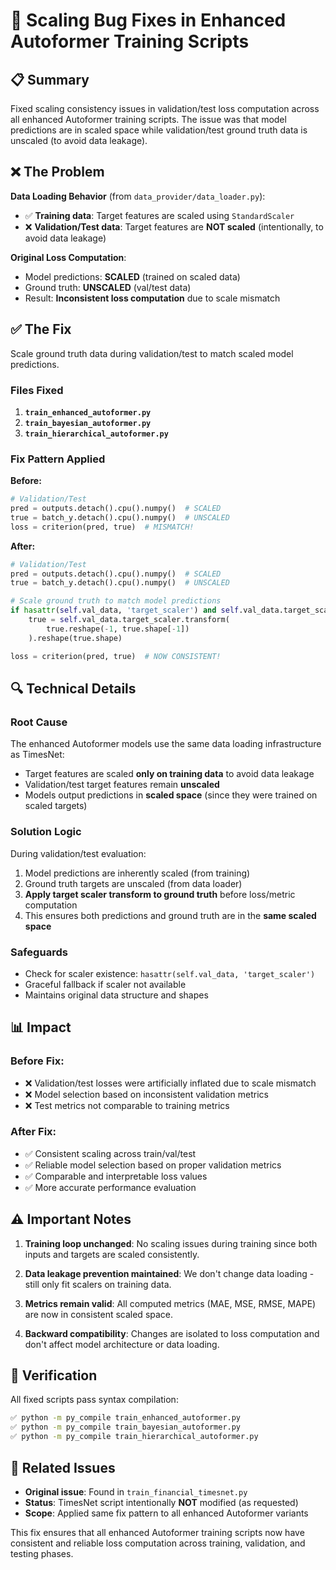 # 🔧 Scaling Bug Fixes in Enhanced Autoformer Training Scripts

## 📋 **Summary**

Fixed scaling consistency issues in validation/test loss computation across all enhanced Autoformer training scripts. The issue was that model predictions are in scaled space while validation/test ground truth data is unscaled (to avoid data leakage).

## ❌ **The Problem**

**Data Loading Behavior** (from `data_provider/data_loader.py`):
- ✅ **Training data**: Target features are scaled using `StandardScaler`
- ❌ **Validation/Test data**: Target features are **NOT scaled** (intentionally, to avoid data leakage)

**Original Loss Computation**:
- Model predictions: **SCALED** (trained on scaled data)
- Ground truth: **UNSCALED** (val/test data)
- Result: **Inconsistent loss computation** due to scale mismatch

## ✅ **The Fix**

Scale ground truth data during validation/test to match scaled model predictions.

### **Files Fixed**

1. **`train_enhanced_autoformer.py`**
2. **`train_bayesian_autoformer.py`** 
3. **`train_hierarchical_autoformer.py`**

### **Fix Pattern Applied**

**Before:**
```python
# Validation/Test
pred = outputs.detach().cpu().numpy()  # SCALED
true = batch_y.detach().cpu().numpy()  # UNSCALED
loss = criterion(pred, true)  # MISMATCH!
```

**After:**
```python
# Validation/Test  
pred = outputs.detach().cpu().numpy()  # SCALED
true = batch_y.detach().cpu().numpy()  # UNSCALED

# Scale ground truth to match model predictions
if hasattr(self.val_data, 'target_scaler') and self.val_data.target_scaler is not None:
    true = self.val_data.target_scaler.transform(
        true.reshape(-1, true.shape[-1])
    ).reshape(true.shape)

loss = criterion(pred, true)  # NOW CONSISTENT!
```

## 🔍 **Technical Details**

### **Root Cause**
The enhanced Autoformer models use the same data loading infrastructure as TimesNet:
- Target features are scaled **only on training data** to avoid data leakage
- Validation/test target features remain **unscaled**
- Models output predictions in **scaled space** (since they were trained on scaled targets)

### **Solution Logic**
During validation/test evaluation:
1. Model predictions are inherently scaled (from training)
2. Ground truth targets are unscaled (from data loader)
3. **Apply target scaler transform to ground truth** before loss/metric computation
4. This ensures both predictions and ground truth are in the **same scaled space**

### **Safeguards**
- Check for scaler existence: `hasattr(self.val_data, 'target_scaler')`
- Graceful fallback if scaler not available
- Maintains original data structure and shapes

## 📊 **Impact**

### **Before Fix:**
- ❌ Validation/test losses were artificially inflated due to scale mismatch
- ❌ Model selection based on inconsistent validation metrics
- ❌ Test metrics not comparable to training metrics

### **After Fix:**
- ✅ Consistent scaling across train/val/test
- ✅ Reliable model selection based on proper validation metrics  
- ✅ Comparable and interpretable loss values
- ✅ More accurate performance evaluation

## ⚠️ **Important Notes**

1. **Training loop unchanged**: No scaling issues during training since both inputs and targets are scaled consistently.

2. **Data leakage prevention maintained**: We don't change data loading - still only fit scalers on training data.

3. **Metrics remain valid**: All computed metrics (MAE, MSE, RMSE, MAPE) are now in consistent scaled space.

4. **Backward compatibility**: Changes are isolated to loss computation and don't affect model architecture or data loading.

## 🔧 **Verification**

All fixed scripts pass syntax compilation:
```bash
✅ python -m py_compile train_enhanced_autoformer.py
✅ python -m py_compile train_bayesian_autoformer.py  
✅ python -m py_compile train_hierarchical_autoformer.py
```

## 📝 **Related Issues**

- **Original issue**: Found in `train_financial_timesnet.py` 
- **Status**: TimesNet script intentionally **NOT** modified (as requested)
- **Scope**: Applied same fix pattern to all enhanced Autoformer variants

This fix ensures that all enhanced Autoformer training scripts now have consistent and reliable loss computation across training, validation, and testing phases.
